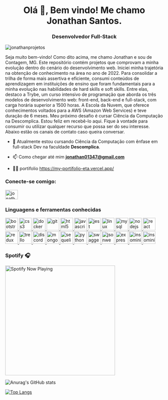 <h1 align="center">Olá 👋, Bem vindo! Me chamo Jonathan Santos.</h1>
<h3 align="center">Desenvolvedor Full-Stack</h3>

<p align="left"> <img src="https://komarev.com/ghpvc/?username=jonathanprojetos&label=Profile%20views&color=0e75b6&style=flat" alt="jonathanprojetos" /> </p>
<p>
  Seja muito bem-vindo! Como dito acima, me chamo Jonathan e sou de Contagem, MG. Este repositório contém projetos que comprovam a minha evolução dentro do cenário do desenvolvimento web. Iniciei minha trajetória na obtenção de conhecimento na área no ano de 2022. Para consolidar a trilha de forma mais assertiva e eficiente, consumi conteúdos de aprendizagem em instituições de ensino que foram fundamentais para a minha evolução nas habilidades de hard skills e soft skills. Entre elas, destaco a Trybe, um curso intensivo de programação que aborda os três modelos de desenvolvimento web: front-end, back-end e full-stack, com carga horária superior a 1500 horas. A Escola da Nuvem, que oferece conhecimentos voltados para a AWS (Amazon Web Services) e teve duração de 6 meses. Meu próximo desafio é cursar Ciência da Computação na Descomplica. Estou feliz em recebê-lo aqui. Fique à vontade para consumir ou utilizar qualquer recurso que possa ser do seu interesse. Abaixo estão os canais de contato caso queira conversar.
</p>

- 🌱 Atualmente estou cursando Ciência da Computação com ênfase em full-stack Dev na faculdade **Descomplica**.

- 📫 Como chegar até mim **jonathan01347@gmail.com**

- 👨‍💻 portifolio https://my-portifolio-eta.vercel.app/

<h3 align="left">Conecte-se comigo:</h3>
<p align="left">
<a href="https://linkedin.com/in/jonathan-jhon" target="blank"><img align="center" src="https://raw.githubusercontent.com/rahuldkjain/github-profile-readme-generator/master/src/images/icons/Social/linked-in-alt.svg" alt="jonathan-jhon" height="30" width="40" /></a>
</p>

<h3 align="left" >Linguagens e ferramentas conhecidas</h3>

<p align="left"> 
  <a href="https://getbootstrap.com" target="_blank" rel="noreferrer"> 
    <img src="https://img.shields.io/badge/bootstrap-%238511FA.svg?style=for-the-badge&logo=bootstrap&logoColor=white" alt="bootstrap" height="40"/> 
  </a> 
  <a href="https://www.w3schools.com/css/" target="_blank" rel="noreferrer"> 
    <img src="https://img.shields.io/badge/css3-%231572B6.svg?style=for-the-badge&logo=css3&logoColor=white" alt="css3" height="40"/> 
  </a> 
  <a href="https://www.docker.com/" target="_blank" rel="noreferrer"> 
    <img src="https://img.shields.io/badge/docker-%230db7ed.svg?style=for-the-badge&logo=docker&logoColor=white" alt="docker" height="40"/> 
  </a> 
  <a href="https://git-scm.com/" target="_blank" rel="noreferrer"> 
    <img src="https://img.shields.io/badge/git-%23F05033.svg?style=for-the-badge&logo=git&logoColor=white" alt="git" height="40"/> 
  </a> 
  <a href="https://www.w3.org/html/" target="_blank" rel="noreferrer"> 
    <img src="https://img.shields.io/badge/html5-%23E34F26.svg?style=for-the-badge&logo=html5&logoColor=white" alt="html5" height="40"/> 
  </a> 
  <a href="https://developer.mozilla.org/en-US/docs/Web/JavaScript" target="_blank" rel="noreferrer"> 
    <img src="https://img.shields.io/badge/javascript-%23323330.svg?style=for-the-badge&logo=javascript&logoColor=%23F7DF1E" alt="javascript" height="40"/> 
  </a> 
  <a href="https://jestjs.io" target="_blank" rel="noreferrer"> 
    <img src="https://img.shields.io/badge/-jest-%23C21325?style=for-the-badge&logo=jest&logoColor=white" alt="jest" height="40"/> 
  </a> 
  <a href="https://www.linux.org/" target="_blank" rel="noreferrer"> 
    <img src="https://img.shields.io/badge/Linux-FCC624?style=for-the-badge&logo=linux&logoColor=black" alt="linux" height="40"/> 
  </a> 
  <a href="https://www.mysql.com/" target="_blank" rel="noreferrer"> 
    <img src="https://img.shields.io/badge/mysql-%2300f.svg?style=for-the-badge&logo=mysql&logoColor=white" alt="mysql" height="40"/> 
  </a> 
  <a href="https://nodejs.org" target="_blank" rel="noreferrer"> 
    <img src="https://img.shields.io/badge/node.js-6DA55F?style=for-the-badge&logo=node.js&logoColor=white" alt="nodejs" height="40"/> 
  </a> 
  <a href="https://reactjs.org/" target="_blank" rel="noreferrer"> 
    <img src="https://img.shields.io/badge/react-%2320232a.svg?style=for-the-badge&logo=react&logoColor=%2361DAFB" alt="react" height="40"/> 
  </a> 
  <a href="https://redux.js.org" target="_blank" rel="noreferrer"> 
    <img src="https://img.shields.io/badge/redux-%23593d88.svg?style=for-the-badge&logo=redux&logoColor=white" alt="redux" height="40"/> 
  </a> 
  <a href="https://trello.com" target="_blanck" rel="noreferrer">
    <img src="https://img.shields.io/badge/Trello-%23026AA7.svg?style=for-the-badge&logo=Trello&logoColor=white" alt="trello" height="40"/>
  </a>
  <a href="https://discord.com" target="_blanck" rel="noreferrer">
    <img src="https://img.shields.io/badge/Discord-%235865F2.svg?style=for-the-badge&logo=discord&logoColor=white" alt="discord" height="40"/>
  </a>
  <a href="https://www.mongodb.com" target="_blanck" rel="noreferrer">
    <img src="https://img.shields.io/badge/MongoDB-%234ea94b.svg?style=for-the-badge&logo=mongodb&logoColor=white" alt="mongodb" height="40"/>
  </a>
  <a href="https://sequelize.org/docs/v6" target="_blanck" rel="noreferrer">
    <img src="https://img.shields.io/badge/Sequelize-52B0E7?style=for-the-badge&logo=Sequelize&logoColor=white" alt="sequelize" height="40"/>
  </a>
  <a href="https://www.python.org/" target="_blanck" rel="noreferrer">
    <img src="https://img.shields.io/badge/python-3670A0?style=for-the-badge&logo=python&logoColor=ffdd54" alt="python" height="40"/>
  </a>
  <a href="https://swagger.io" target="_blanck" rel="noreferrer">
    <img src="https://img.shields.io/badge/-Swagger-%23Clojure?style=for-the-badge&logo=swagger&logoColor=white" alt="swagger" height="40"/>
  </a>
  <a href="https://jwt.io" target="_blanck" rel="noreferrer">
    <img src="https://img.shields.io/badge/JWT-black?style=for-the-badge&logo=JSON%20web%20tokens" alt="jsonwebtoken" height="40"/>
  </a>
  <a href="https://expressjs.com" target="_blanck" rel="noreferrer">
    <img src="https://img.shields.io/badge/express.js-%23404d59.svg?style=for-the-badge&logo=express&logoColor=%2361DAFB" alt="expressjs" height="40"/>
  </a>
  <a href="https://docs.insomnia.rest" target="_blanck" rel="noreferrer">
    <img src="https://img.shields.io/badge/Insomnia-black?style=for-the-badge&logo=insomnia&logoColor=5849B" alt="insominia" height="40"/>
  </a>
  <a href="https://mochajs.org" target="_blanck" rel="noreferrer">
    <img src="https://img.shields.io/badge/-mocha-%238D6748?style=for-the-badge&logo=mocha&logoColor=white" alt="insominia" height="40"/>
  </a>
</p>


### Spotify 🎧

[<img src="https://novatorem-quhjkrawu-jonathanprojetos.vercel.app/api/spotify" alt="Spotify Now Playing" width="350" />](https://open.spotify.com/user/my3i7tuyhop50yksv3d78qrhe)

![Anurag's GitHub stats](https://github-readme-stats.vercel.app/api?username=jonathanprojetos&show_icons=true&theme=radical)

[![Top Langs](https://github-readme-stats.vercel.app/api/top-langs/?username=jonathanprojetos&langs_count=8&show_icons=true&theme=radical)](https://github.com/anuraghazra/github-readme-stats)
